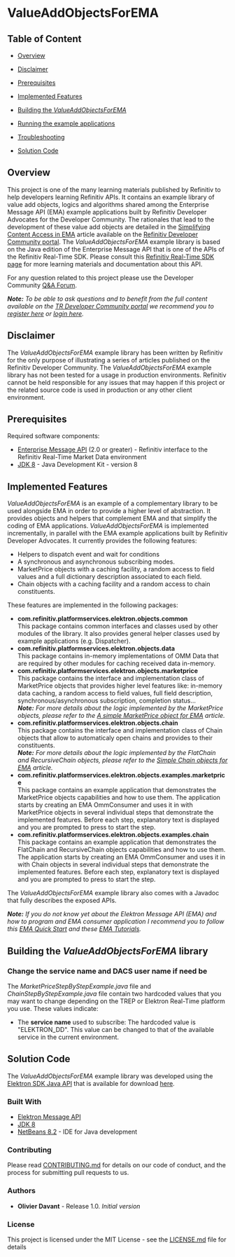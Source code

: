 ﻿# ValueAddObjectsForEMA


## Table of Content

* [Overview](#overview)

* [Disclaimer](#disclaimer)

* [Prerequisites](#prerequisites)

* [Implemented Features](#implemented-features)

* [Building the *ValueAddObjectsForEMA*](#building-the-valueaddobjectsforema)

* [Running the example applications](#running-the-example)

* [Troubleshooting](#troubleshooting)

* [Solution Code](#solution-code)

## <a id="overview" name=""></a>Overview
This project is one of the many learning materials published by Refinitiv to help developers learning Refinitiv APIs. It contains an example library of value add objects, logics and algorithms shared among the Enterprise Message API (EMA) example applications built by Refinitiv Developer Advocates for the Developer Community. The rationales that lead to the development of these value add objects are detailed in the [Simplifying Content Access in EMA](https://developers.refinitiv.com/article/simplifying-content-access-ema/article.mdown) article available on the [Refinitiv Developer Community portal](https://developers.refinitiv.com). 
The *ValueAddObjectsForEMA* example library is based on the Java edition of the Enterprise Message API that is one of the APIs of the Refinitiv Real-Time SDK. Please consult this [Refinitiv Real-Time SDK page](https://developers.refinitiv.com/elektron/elektron-sdk-java) for more learning materials and documentation about this API.

For any question related to this project please use the Developer Community [Q&A Forum](https://community.developers.refinitiv.com).

_**Note:** To be able to ask questions and to benefit from the full content available on the [TR Developer Community portal](https://developers.refinitiv.com) we recommend you to [register here]( https://login.refinitiv.com/iamui/UI/createUser?app_id=DevPlatform&realm=DevPlatform) or [login here]( https://developers.refinitiv.com/iam/login?destination_path=Lw%3D%3D)._

## Disclaimer
The _ValueAddObjectsForEMA_ example library has been written by Refinitiv for the only purpose of illustrating a series of articles published on the Refinitiv Developer Community. The _ValueAddObjectsForEMA_ example library has not been tested for a usage in production environments. Refinitiv cannot be held responsible for any issues that may happen if this project or the related source code is used in production or any other client environment.

## <a id="prerequisites" name="prerequisites"></a>Prerequisites

Required software components:

* [Enterprise Message API](https://developers.refinitiv.com/elektron/elektron-sdk-java) (2.0 or greater) - Refinitiv interface to the Refinitiv Real-Time Market Data environment
* [JDK 8](http://www.oracle.com/technetwork/java/javase/downloads/jdk8-downloads-2133151.html) - Java Development Kit - version 8

## <a id="implemented-features" name="implemented-features"></a>Implemented Features
_ValueAddObjectsForEMA_ is an example of a complementary library to be used alongside EMA in order to provide a higher level of abstraction. It provides objects and helpers that complement EMA and that simplify the coding of EMA applications. _ValueAddObjectsForEMA_ is implemented incrementally, in parallel with the EMA example applications built by Refinitiv Developer Advocates. It currently provides the following features: 

- Helpers to dispatch event and wait for conditions
- A synchronous and asynchronous subscribing modes.
- MarketPrice objects with a caching facility, a random access to field values and a full dictionary description associated to each field.
- Chain objects with a caching facility and a random access to chain constituents.

These features are implemented in the following packages:
- **com.refinitiv.platformservices.elektron.objects.common**  
This package contains common interfaces and classes used by other modules of the library. It also provides general helper classes used by example applications (e.g. Dispatcher).   
- **com.refinitiv.platformservices.elektron.objects.data**  
This package contains in-memory implementations of OMM Data that are required by other modules for caching received data in-memory.
- **com.refinitiv.platformservices.elektron.objects.marketprice**  
This package contains the interface and implementation class of MarketPrice objects that provides higher level features like: in-memory data caching, a random access to field values, full field description, synchronous/asynchronous subscription, completion status...<br>
_**Note:** For more details about the logic implemented by the MarketPrice objects, please refer to the [A simple MarketPrice object for EMA](https://developers.refinitiv.com/article/simple-marketprice-object-ema-part-1) article._
- **com.refinitiv.platformservices.elektron.objects.chain**  
This package contains the interface and implementation class of Chain objects that allow to automaticaly open chains and provides to their constituents.<br>
_**Note:** For more details about the logic implemented by the FlatChain and RecursiveChain objects, please refer to the [Simple Chain objects for EMA](https://developers.refinitiv.com/article/simple-chain-objects-ema-part-1) article._
- **com.refinitiv.platformservices.elektron.objects.examples.marketprice**  
This package contains an example application that demonstrates the MarketPrice objects capabilities and how to use them. The application starts by creating an EMA OmmConsumer and uses it in with MarketPrice objects in several individual steps that demonstrate the implemented features. Before each step, explanatory text is displayed and you are prompted to press to start the step.
- **com.refinitiv.platformservices.elektron.objects.examples.chain**  
This package contains an example application that demonstrates the FlatChain and RecursiveChain objects capabilities and how to use them. The application starts by creating an EMA OmmConsumer and uses it in with Chain objects in several individual steps that demonstrate the implemented features. Before each step, explanatory text is displayed and you are prompted to press to start the step.

The _ValueAddObjectsForEMA_ example library also comes with a Javadoc that fully describes the exposed APIs.

_**Note:** If you do not know yet about the Elektron Message API (EMA) and how to program and EMA consumer application I recommend you to follow this [EMA Quick Start](https://developers.refinitiv.com/elektron/elektron-sdk-java/quick-start?content=8656&type=quick_start) and these [EMA Tutorials](https://developers.refinitiv.com/elektron/elektron-sdk-java/learning)._

## <a id="building-the-valueaddobjectsforema" name="building-the-valueaddobjectsforema"></a>Building the *ValueAddObjectsForEMA* library

### Change the service name and DACS user name if need be

The *MarketPriceStepByStepExample.java* file and  *ChainStepByStepExample.java* file contain two hardcoded values that you may want to change depending on the TREP or Elektron Real-Time platform you use. These values indicate:

* The **service name** used to subscribe: The hardcoded value is "ELEKTRON_DD". This value can be changed to that of the available service in the current environment.
 
## <a id="solution-code" name="solution-code"></a>Solution Code

The *ValueAddObjectsForEMA* example library was developed using the [Elektron SDK Java API](https://developers.thomsonreuters.com/elektron/elektron-sdk-java) that is available for download [here](https://developers.thomsonreuters.com/elektron/elektron-sdk-java/downloads).

### Built With

* [Elektron Message API](https://developers.thomsonreuters.com/elektron/elektron-sdk-java)
* [JDK 8](http://www.oracle.com/technetwork/java/javase/downloads/jdk8-downloads-2133151.html)
* [NetBeans 8.2](https://netbeans.org/) - IDE for Java development

### <a id="contributing" name="contributing"></a>Contributing

Please read [CONTRIBUTING.md](https://gist.github.com/PurpleBooth/b24679402957c63ec426) for details on our code of conduct, and the process for submitting pull requests to us.

### <a id="authors" name="authors"></a>Authors 

* **Olivier Davant** - Release 1.0.  *Initial version*

### <a id="license" name="license"></a>License

This project is licensed under the MIT License - see the [LICENSE.md](LICENSE.md) file for details
